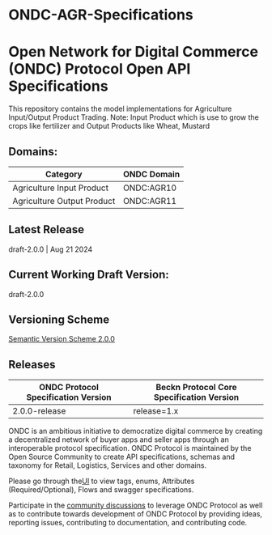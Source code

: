 # ONDC-AGR-Specifications

# Open Network for Digital Commerce (ONDC) Protocol Open API Specifications

This repository contains the model implementations for Agriculture Input/Output Product Trading.
Note: Input Product which is use to grow the crops like fertilizer and Output Products like Wheat, Mustard

## Domains:
| Category                                                | ONDC Domain|
| --------------------------------------------------------|------------|
| Agriculture Input Product                               | ONDC:AGR10 |
| Agriculture Output Product                              | ONDC:AGR11 |

## Latest Release
draft-2.0.0 | Aug 21 2024

## Current Working Draft Version: 
draft-2.0.0

## Versioning Scheme
[Semantic Version Scheme 2.0.0](https://semver.org/)

## Releases

| ONDC Protocol Specification Version | Beckn Protocol Core Specification Version      |
|-------------------------------------|------------------------------------------------|
| 2.0.0-release                        | release=1.x                                   |

ONDC is an ambitious initiative to democratize digital commerce by creating a decentralized network of buyer apps and seller apps through an interoperable protocol specification. 
ONDC Protocol is maintained by the Open Source Community to create API specifications, schemas and taxonomy for Retail, Logistics, Services and other domains.

Please go through the[UI](https://ondc-official.github.io/ONDC-AGR-Specifications/#) to view tags, enums, Attributes (Required/Optional), Flows and swagger specifications.

Participate in the [community discussions](https://github.com/ONDC-Official/ONDC-AGR-Specifications/discussions) to leverage ONDC Protocol as well as to contribute towards development of ONDC Protocol by providing ideas, reporting issues, contributing to documentation, and contributing code.



